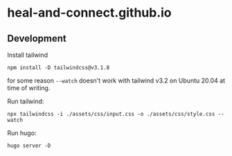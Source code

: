 # heal-and-connect.github.io

## Development

Install tailwind
```
npm install -D tailwindcss@v3.1.8
```
for some reason `--watch` doesn't work with tailwind v3.2 on Ubuntu 20.04 at time of writing.

Run tailwind:
```
npx tailwindcss -i ./assets/css/input.css -o ./assets/css/style.css --watch
```

Run hugo:
```
hugo server -D
```
